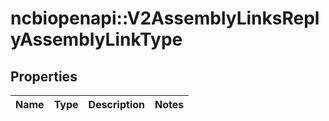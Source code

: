 # ncbiopenapi::V2AssemblyLinksReplyAssemblyLinkType


## Properties
Name | Type | Description | Notes
------------ | ------------- | ------------- | -------------



